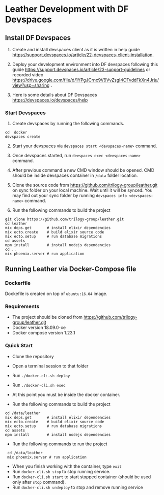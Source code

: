 # Leather Development with DF Devspaces

## Install DF Devspaces

1. Create and install devspaces client as it is written in help guide https://support.devspaces.io/article/22-devspaces-client-installation.

2. Deploy your development environment into DF devspaces following this guide https://support.devspaces.io/article/23-support-guidelines or recorded video https://drive.google.com/file/d/1YPgJCrnx9V9VvZsgI4OTvddFkXn4Jrju/view?usp=sharing .

3. Here is some details about DF Devspaces https://devspaces.io/devspaces/help

### Start Devspaces 

1. Create devspaces by running the following commands.

```
cd  docker
devspaces create
```

2. Start your devspaces via `devspaces start <devspaces-name>` command.

3. Once devspaces started, run `devspaces exec <devspaces-name>` command.

4. After previous command a new CMD window should be opened. CMD should be inside devspaces container in `/data` folder location.

5. Clone the source code from https://github.com/trilogy-group/leather.git on sync folder on your local machine. Wait until it will be synced. You may find out your sync folder by running `devspaces info <devspaces-name>` command.

6. Run the following commands to build the project

```
git clone https://github.com/trilogy-group/leather.git
cd leather
mix deps.get       # install elixir dependencies
mix ecto.create    # build elixir source code
mix ecto.setup     # run database migrations
cd assets    
npm install        # install nodejs dependencies 
cd ..
mix phoenix.server # run application
```

## Running Leather via Docker-Compose file

### Dockerfile
 Dockefile is created on top of `ubuntu:16.04` image.

### Requirements
 - The project should be cloned from https://github.com/trilogy-group/leather.git
 - Docker version 18.09.0-ce
 - Docker compose version 1.23.1 

### Quick Start
- Clone the repository
- Open a terminal session to that folder
- Run `./docker-cli.sh deploy`
- Run `./docker-cli.sh exec`

- At this point you must be inside the docker container.
- Run the following commands to build the project
```
cd /data/leather
mix deps.get       # install elixir dependencies
mix ecto.create    # build elixir source code
mix ecto.setup     # run database migrations
cd assets    
npm install        # install nodejs dependencies 

```

- Run the following commands to run the project
```
 cd /data/leather
 mix phoenix.server # run application
```

- When you finish working with the container, type `exit`
- Run `docker-cli.sh stop` to stop running service.
- Run `docker-cli.sh start` to start stopped container (should be used only after `stop` command).
- Run `docker-cli.sh undeploy` to stop and remove running service


